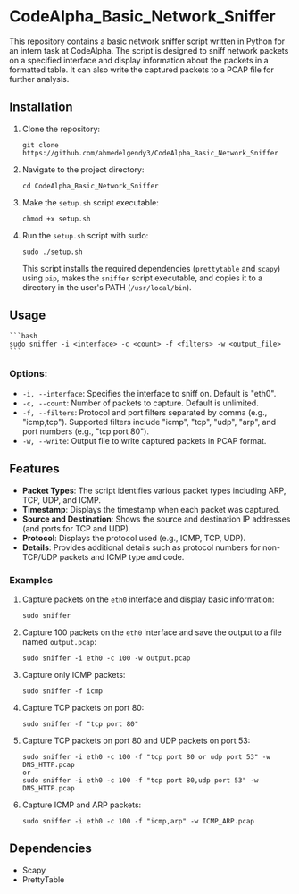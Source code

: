 # CodeAlpha_Basic_Network_Sniffer

This repository contains a basic network sniffer script written in Python for an intern task at CodeAlpha. The script is designed to sniff network packets on a specified interface and display information about the packets in a formatted table. It can also write the captured packets to a PCAP file for further analysis.
## Installation

1.  Clone the repository:
    
    ```
    git clone https://github.com/ahmedelgendy3/CodeAlpha_Basic_Network_Sniffer
    ```
    
2.  Navigate to the project directory:
    
    ```
    cd CodeAlpha_Basic_Network_Sniffer
    ```
    
3.  Make the `setup.sh` script executable:
    
    ```
    chmod +x setup.sh
    ```
    
4.  Run the `setup.sh` script with sudo:
    
    ```
    sudo ./setup.sh
    ```
    This script installs the required dependencies (`prettytable` and `scapy`) using `pip`, makes the `sniffer` script executable, and copies it to a directory in the user's PATH (`/usr/local/bin`).
    

## Usage

    ```bash
    sudo sniffer -i <interface> -c <count> -f <filters> -w <output_file>
    ```

### Options:

- `-i, --interface`: Specifies the interface to sniff on. Default is "eth0".
- `-c, --count`: Number of packets to capture. Default is unlimited.
- `-f, --filters`: Protocol and port filters separated by comma (e.g., "icmp,tcp"). Supported filters include "icmp", "tcp", "udp", "arp", and port numbers (e.g., "tcp port 80").
- `-w, --write`: Output file to write captured packets in PCAP format.

## Features

- **Packet Types**: The script identifies various packet types including ARP, TCP, UDP, and ICMP.
- **Timestamp**: Displays the timestamp when each packet was captured.
- **Source and Destination**: Shows the source and destination IP addresses (and ports for TCP and UDP).
- **Protocol**: Displays the protocol used (e.g., ICMP, TCP, UDP).
- **Details**: Provides additional details such as protocol numbers for non-TCP/UDP packets and ICMP type and code.

### Examples

1.  Capture packets on the `eth0` interface and display basic information:
    
    ```
    sudo sniffer
    ```

2.  Capture 100 packets on the `eth0` interface and save the output to a file named `output.pcap`:
    
    ```
    sudo sniffer -i eth0 -c 100 -w output.pcap
    ```
    
3.  Capture only ICMP packets:
    
    ```
    sudo sniffer -f icmp
    ```
    
4.  Capture TCP packets on port 80:
    
    ```
    sudo sniffer -f "tcp port 80"
    ```
5. Capture TCP packets on port 80 and UDP packets on port 53:
    ```
    sudo sniffer -i eth0 -c 100 -f "tcp port 80 or udp port 53" -w DNS_HTTP.pcap
    or
    sudo sniffer -i eth0 -c 100 -f "tcp port 80,udp port 53" -w DNS_HTTP.pcap
    ```
6. Capture ICMP and ARP packets:
   ```
   sudo sniffer -i eth0 -c 100 -f "icmp,arp" -w ICMP_ARP.pcap
   ```
## Dependencies

- Scapy
- PrettyTable
